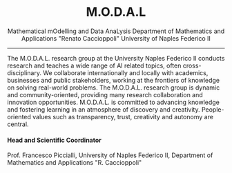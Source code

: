 <div align="center">
  
# M.O.D.A.L
Mathematical mOdelling and Data AnaLysis
Department of Mathematics and Applications "Renato Caccioppoli"
University of Naples Federico II

 
<hr style="height:1px; border:none; color:#333; background-color:#333;">
</div>


The M.O.D.A.L. research group at the University Naples Federico II conducts research and teaches a wide range of AI related topics, often cross-disciplinary. We collaborate internationally and locally with academics, businesses and public stakeholders, working at the frontiers of knowledge on solving real-world problems. The M.O.D.A.L. research group is dynamic and community-oriented, providing many research collaboration and innovation opportunities. M.O.D.A.L. is committed to advancing knowledge and fostering learning in an atmosphere of discovery and creativity. People-oriented values such as transparency, trust, creativity and autonomy are central.

#### Head and Scientific Coordinator

Prof. Francesco Piccialli, University of Naples Federico II, Department of Mathematics and Applications "R. Caccioppoli"

